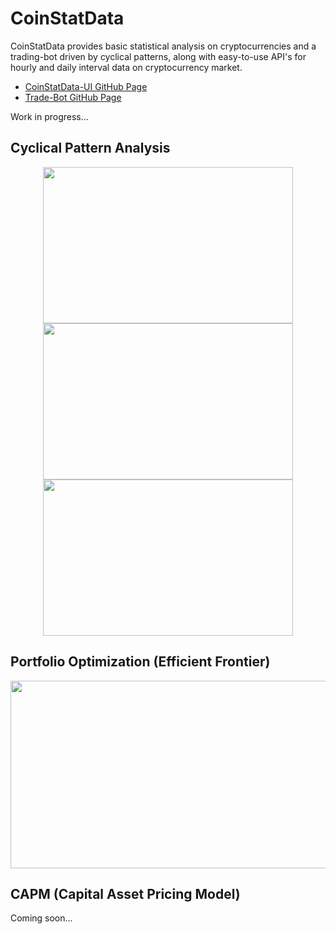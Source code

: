# CoinStatData

CoinStatData provides basic statistical analysis on cryptocurrencies and a trading-bot driven by cyclical patterns, along with easy-to-use API's for hourly and daily interval data on cryptocurrency market.

- [CoinStatData-UI GitHub Page](https://github.com/coinStatData/coinStatData-ui)
- [Trade-Bot GitHub Page](https://github.com/coinStatData/coinbase-trade-bot)

Work in progress...

## Cyclical Pattern Analysis
<div style="text-align:center">
  <img src="https://user-images.githubusercontent.com/33708658/181593804-b1b702bd-7128-4e64-a335-87f2cf62ec61.png" width="400px" height="250px"></img>
  <br/>
  <img src="https://user-images.githubusercontent.com/33708658/181628126-82e4b684-5efe-4f53-8033-a12494e809d2.png" width="400px" height="250px"></img>
  <br/>
  <img src="https://user-images.githubusercontent.com/33708658/181593960-6a331354-1f7b-4bd2-99f7-1b9dcb717195.png" width="400px" height="250px"></img>
  <br/>
</div>

## Portfolio Optimization (Efficient Frontier)
<div style="text-align:center">
  <img src="https://user-images.githubusercontent.com/33708658/181595563-bcd62c2f-8f94-416b-8542-488f8cb34651.png" width="600px" height="300px"></img>
  <br/>
</div>

## CAPM (Capital Asset Pricing Model)

Coming soon...


